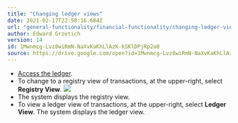 ```yaml
---
title: "Changing ledger views"
date: 2021-02-17T22:50:16.684Z
url: "general-functionality/financial-functionality/changing-ledger-views.html"
author: Edward Grzetich
version: 14
id: 1Mwnmcg-Lvz8wiRmN-NaXvKaKhLlAzK-kSKlDPjRp2a0
source: https://drive.google.com/open?id=1Mwnmcg-Lvz8wiRmN-NaXvKaKhLlAzK-kSKlDPjRp2a0
---
```

* [Access the ledger](accessing-the-ledger.html).
* To change to a registry view of transactions, at the upper-right, select <strong>Registry View</strong>. ![](../../external_files/6c5ca878afde7a6805c71f713ae50442.png)
* The system displays the registry view.
* To view a ledger view of transactions, at the upper-right, select <strong>Ledger View</strong>. The system displays the ledger view.
